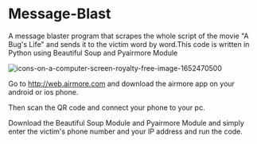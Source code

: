 # Message-Blast
A message blaster program that scrapes the whole script of the movie "A Bug's Life" and sends it to the victim word by word.This code is written in Python using Beautiful Soup and Pyairmore Module

![icons-on-a-computer-screen-royalty-free-image-1652470500](https://github.com/devdhawan2689/Message-Blast/assets/54425780/ff16bde3-8dd8-4f32-ae3f-9521a9ec1192)

Go to http://web.airmore.com and download the airmore app on your android or ios phone.

Then scan the QR code and connect your phone to your pc.

Download the Beautiful Soup Module and Pyairmore Module and simply enter the victim's phone number and your IP address and run the code.
